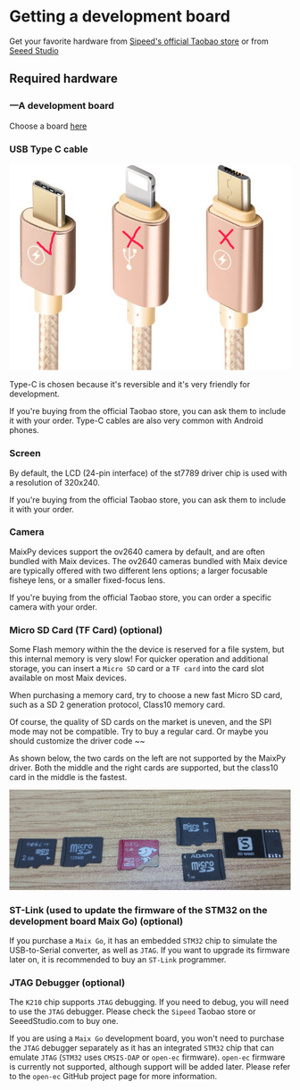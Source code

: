 Getting a development board
========

Get your favorite hardware from [Sipeed's official Taobao store](https://shop365481095.taobao.com/) or from [Seeed Studio](https://www.seeedstudio.com/catalogsearch/result/?cat=&q=sipeed)

## Required hardware

### 一A development board

Choose a board [here](../hardware/board.md)

### USB Type C cable

![Type-C](../../assets/type_c.png)

Type-C is chosen because it's reversible and it's very friendly for development.

If you're buying from the official Taobao store, you can ask them to include it with your order. Type-C cables are also very common with Android phones.

### Screen

By default, the LCD (24-pin interface) of the st7789 driver chip is used with a resolution of 320x240.

If you're buying from the official Taobao store, you can ask them to include it with your order.

### Camera

MaixPy devices support the ov2640 camera by default, and are often bundled with  Maix devices.  The ov2640 cameras bundled with Maix device are typically offered with two different lens options; a larger focusable fisheye lens, or a smaller fixed-focus lens.

If you're buying from the official Taobao store, you can order a specific camera with your order.

### Micro SD Card (TF Card) (optional)

Some Flash memory within the the device is reserved for a file system, but this internal memory is very slow!  For quicker operation and additional storage, you can insert a `Micro SD` card or a `TF card` into the card slot available on most Maix devices.

When purchasing a memory card, try to choose a new fast Micro SD card, such as a SD 2 generation protocol, Class10 memory card.

Of course, the quality of SD cards on the market is uneven, and the SPI mode may not be compatible. Try to buy a regular card. Or maybe you should customize the driver code ~~

As shown below, the two cards on the left are not supported by the MaixPy driver. Both the middle and the right cards are supported, but the class10 card in the middle is the fastest.

![](../../assets/TF.png)

### ST-Link (used to update the firmware of the STM32 on the development board Maix Go) (optional)

If you purchase a `Maix Go`, it has an embedded `STM32` chip to simulate the USB-to-Serial converter, as well as `JTAG`. If you want to upgrade its firmware later on, it is recommended to buy an `ST-Link` programmer.

### JTAG Debugger (optional)

The `K210` chip supports `JTAG` debugging.  If you need to debug, you will need to use the `JTAG` debugger. Please check the `Sipeed` Taobao store or SeeedStudio.com to buy one.

If you are using a `Maix Go` development board, you won't need to purchase the `JTAG` debugger separately as it has an integrated `STM32` chip that can emulate `JTAG` (`STM32` uses `CMSIS-DAP` or `open-ec` firmware).  `open-ec` firmware is currently not supported, although support will be added later.  Please refer to the `open-ec` GitHub project page for more information.
